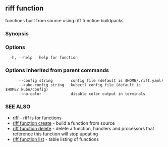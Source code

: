## riff function

functions built from source using riff function buildpacks

### Synopsis


<todo>


### Options

```
  -h, --help   help for function
```

### Options inherited from parent commands

```
      --config string        config file (default is $HOME/.riff.yaml)
      --kube-config string   kubectl config file (default is $HOME/.kube/config)
      --no-color             disable color output in terminals
```

### SEE ALSO

* [riff](riff.md)	 - riff is for functions
* [riff function create](riff_function_create.md)	 - build a function from source
* [riff function delete](riff_function_delete.md)	 - delete a function, handlers and processors that reference this function will stop updating
* [riff function list](riff_function_list.md)	 - table listing of functions

